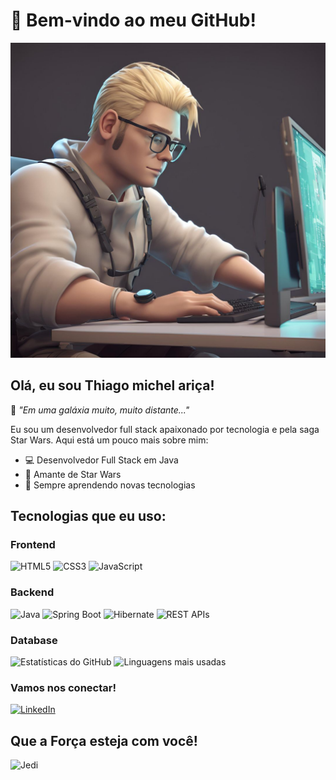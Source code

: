 # 🌌 Bem-vindo ao meu GitHub!
![Avatar](2.jpg)

## Olá, eu sou Thiago michel ariça!

🌌 *"Em uma galáxia muito, muito distante..."*

Eu sou um desenvolvedor full stack apaixonado por tecnologia e pela saga Star Wars. Aqui está um pouco mais sobre mim:

- 💻 Desenvolvedor Full Stack em Java
- 🚀 Amante de Star Wars
- 🌟 Sempre aprendendo novas tecnologias

## Tecnologias que eu uso:

### Frontend
![HTML5](https://img.shields.io/badge/HTML5-black?style=flat-square&logo=html5)
![CSS3](https://img.shields.io/badge/CSS3-black?style=flat-square&logo=css3)
![JavaScript](https://img.shields.io/badge/JavaScript-black?style=flat-square&logo=javascript)

### Backend
![Java](https://img.shields.io/badge/Java-black?style=flat-square&logo=java)
![Spring Boot](https://img.shields.io/badge/Spring%20Boot-black?style=flat-square&logo=springboot)
![Hibernate](https://img.shields.io/badge/Hibernate-black?style=flat-square&logo=hibernate)
![REST APIs](https://img.shields.io/badge/REST%20APIs-black?style=flat-square&logo=rest)

### Database

![Estatísticas do GitHub](https://github-readme-stats.vercel.app/api?username=MIOCHELT-BR&show_icons=true&theme=dark)
![Linguagens mais usadas](https://github-readme-stats.vercel.app/api/top-langs/?username=MIOCHELT-BR&layout=compact&theme=dark)


### Vamos nos conectar!

[![LinkedIn](https://img.shields.io/badge/LinkedIn-black?style=flat-square&logo=linkedin)](https://www.linkedin.com/in/thiago-michel-ari%C3%A7a-pcd-7a8027163/)


## Que a Força esteja com você!

![Jedi](https://th.bing.com/th/id/R.01b2ecf2b9fb20ed40b761164207d3b4?rik=DVAhaky%2bMS0T%2fw&pid=ImgRaw&r=0)
